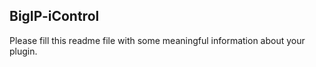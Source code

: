 ## BigIP-iControl

Please fill this readme file with some meaningful information about your plugin.
